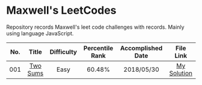 # Maxwell's LeetCodes

Repository records Maxwell's leet code challenges with records. Mainly using language JavaScript.

|No.|Title|Difficulty|Percentile Rank|Accomplished Date|File Link|
|:-:|:---:|:--------:|:-------------:|:---------------:|:-------:|
|001|[Two Sums](https://leetcode.com/problems/two-sum/)|Easy|60.48%|2018/05/30|[My Solution](https://github.com/Maxwell-Alexius/Maxwell-LeetCodes/blob/master/001-Two-Sums/original-attempt.js)|
